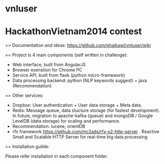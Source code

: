 vnluser
=======
HackathonVietnam2014 contest
=======

== Documentation and ideas:
https://github.com/phaikawl/vnluser/wiki

== Project is 4 main components (self written in challenge):
- Web interface, built from AngularJS
- Browser exenstion for Chrome PC
- Service API, built from flask (python micro-framework)
- Data processing backend: python (NLP keywords suggest) + java (Recommendation)

== Other services:

- Dropbox: User authentication + User data storage + Meta data.
- Redis: Message queue, data stucture storage (for fastest development). In future, migration to apache-kafka (queue) and mongoDB / Google LevelDB (data storage) for scaling and performance.
- Recommendation: lucene, orientDB
- rfx framework https://github.com/mc2ads/rfx-s2-http-server . Reactive Small and Scalable HTTP Server for real-time big data processing

== Installation guilde:

Please refer installation in each component folder.

